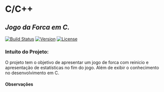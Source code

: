 C/C++
=====

_Jogo da Forca em C._
---

[![Build Status](https://img.shields.io/badge/build-failed-red.svg)](https://travis-ci.org/)
[![Version](https://img.shields.io/badge/version-1.0.0-orange.svg)](https://travis-ci.org/)
[![License](https://img.shields.io/badge/license-GNU-red.svg)](https://travis-ci.org/)

### Intuíto do Projeto:
O projeto tem o objetivo de apresentar um jogo de forca com reinicio e apresentação de estatísticas no fim do jogo. Além de exibir o conhecimento no desenvolvimento em C.

#### Observações
